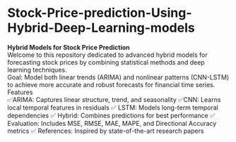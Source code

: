 # Stock-Price-prediction-Using-Hybrid-Deep-Learning-models
**Hybrid Models for Stock Price Prediction**<br>
Welcome to this repository dedicated to advanced hybrid models for forecasting stock prices by combining statistical methods and deep learning techniques.
<br>
Goal: Model both linear trends (ARIMA) and nonlinear patterns (CNN-LSTM) to achieve more accurate and robust forecasts for financial time series.
<h>Features<h> <br>
✅ARIMA: Captures linear structure, trend, and seasonality
✅CNN: Learns local temporal features in residuals
✅ LSTM: Models long-term temporal dependencies
✅ Hybrid: Combines predictions for best performance
✅ Evaluation: Includes MSE, RMSE, MAE, MAPE, and Directional Accuracy metrics
✅ References: Inspired by state-of-the-art research papers
